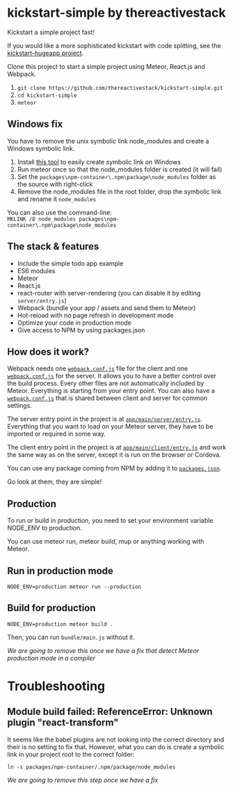 # kickstart-simple by thereactivestack

Kickstart a simple project fast!

If you would like a more sophisticated kickstart with code splitting, see the [kickstart-hugeapp project](https://github.com/thereactivestack/kickstart-hugeapp).

Clone this project to start a simple project using Meteor, React.js and Webpack.

1. `git clone https://github.com/thereactivestack/kickstart-simple.git`
1. `cd kickstart-simple`
1. `meteor`

## Windows fix
You have to remove the unix symbolic link node_modules and create a Windows symbolic link.

1. Install [this tool](http://www.howtogeek.com/howto/16226/complete-guide-to-symbolic-links-symlinks-on-windows-or-linux/) to easily create symbolic link on Windows
1. Run meteor once so that the node_modules folder is created (it will fail)
1. Set the `packages\npm-container\.npm\package\node_modules` folder as the source with right-click
1. Remove the node_modules file in the root folder, drop the symbolic link and rename it `node_modules`
    
You can also use the command-line:<br />
`MKLINK /D node_modules packages\npm-container\.npm\package\node_modules`

## The stack & features
- Include the simple todo app example
- ES6 modules
- Meteor
- React.js
- react-router with server-rendering (you can disable it by editing `server/entry.js`)
- Webpack (bundle your app / assets and send them to Meteor)
- Hot-reload with no page refresh in development mode
- Optimize your code in production mode
- Give access to NPM by using packages.json

## How does it work?
Webpack needs one [`webpack.conf.js`](https://github.com/thereactivestack/kickstart-simple/blob/master/app/main/client/webpack.conf.js) file for the client and one [`webpack.conf.js`](https://github.com/thereactivestack/kickstart-simple/blob/master/app/main/server/webpack.conf.js) for the server. It allows you to have a better control over the build process. Every other files are not automatically included by Meteor. Everything is starting from your entry point. You can also have a [`webpack.conf.js`](https://github.com/thereactivestack/kickstart-simple/blob/master/app/main/webpack.conf.js) that is shared between client and server for common settings.

The server entry point in the project is at [`app/main/server/entry.js`](https://github.com/thereactivestack/kickstart-simple/blob/master/app/main/server/entry.js). Everything that you want to load on your Meteor server, they have to be imported or required in some way.

The client entry point in the project is at [`app/main/client/entry.js`](https://github.com/thereactivestack/kickstart-simple/blob/master/app/main/server/entry.js) and work the same way as on the server, except it is run on the browser or Cordova.

You can use any package coming from NPM by adding it to [`packages.json`](https://github.com/thereactivestack/kickstart-simple/blob/master/packages.json).

Go look at them, they are simple!

## Production
To run or build in production, you need to set your environment variable NODE_ENV to production.

You can use meteor run, meteor build, mup or anything working with Meteor.

## Run in production mode
`NODE_ENV=production meteor run --production`

## Build for production
`NODE_ENV=production meteor build .`

Then, you can run `bundle/main.js` without it.

*We are going to remove this once we have a fix that detect Meteor production mode in a compiler*

# Troubleshooting

## Module build failed: ReferenceError: Unknown plugin "react-transform"
It seems like the babel plugins are not looking into the correct directory and their is no setting to fix that. However, what you can do is create a symbolic link in your project root to the correct folder:

`ln -s packages/npm-container/.npm/package/node_modules`

*We are going to remove this step once we have a fix*
